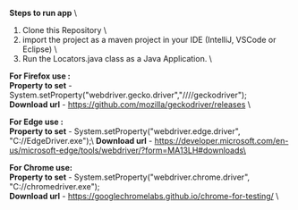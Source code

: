 
**Steps to run app** \
1. Clone this Repository \
2. import the project as a maven project in your IDE (IntelliJ, VSCode or Eclipse) \
3. Run the Locators.java class as a Java Application. \
 
  

**For Firefox use :** \
**Property to set** - System.setProperty("webdriver.gecko.driver","//<path to driver>//geckodriver"); \
**Download url** - https://github.com/mozilla/geckodriver/releases \

**For Edge use :**  \
**Property to set** - System.setProperty("webdriver.edge.driver", "C://EdgeDriver.exe");\ 
**Download url** - https://developer.microsoft.com/en-us/microsoft-edge/tools/webdriver/?form=MA13LH#downloads\
 
**For Chrome use:**\
**Property to set** - System.setProperty("webdriver.chrome.driver", "C://chromedriver.exe"); \
**Download url** - https://googlechromelabs.github.io/chrome-for-testing/  \
 
